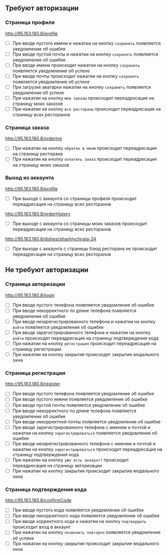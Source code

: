 ## Требуют авторизации

### Страница профиля

http://95.163.180.8/profile
- [ ] При вводе пустого имени и нажатии на кнопку `сохранить` появляется уведомление об ошибке
- [ ] При вводе пустой почты и нажатии на кнопку `сохранить` появляется уведомление об ошибке
- [ ] При вводе имени происходит нажатии на кнопку `сохранить` появляется уведомление об успехе
- [ ] При вводе почты происходит нажатии на кнопку `сохранить` появляется уведомление об успехе
- [ ] При загрузке аватарки нажатии на кнопку `сохранить` появляется уведомление об успехе
- [ ] При нажатии на кнопку `мои заказы` происходит переадресация на страницу моих заказов
- [ ] При нажатии на кнопку `все рестораны` происходит переадресация на страницу всех ресторанов

### Страница заказа

http://95.163.180.8/ordering
- [ ] При нажатии на кнопку `обратно в меню` происходит переадресация на страницу ресторана
- [ ] При нажатии на кнопку `оплатить заказ` происходит переадресация на страницу моих заказов

### Выход из аккаунта

http://95.163.180.8/profile
- [ ] При выходе с аккаунта со страницы профиля происходит переадресация на страницу всех ресторанов

http://95.163.180.8/orderHistory
- [ ] При выходе с аккаунта со страницы моих заказов происходит переадресация на страницу всех ресторанов

http://95.163.180.8/dishes/shashlychnaia-24
- [ ] При выходе с аккаунта с страницы блюд ресторана не происходит переадресация на страницу всех ресторанов


## Не требуют авторизации

### Страница авторизации

http://95.163.180.8/login
- [ ] При вводе пустого телефона появляется уведомление об ошибке
- [ ] При вводе некорректного по длине телефона появляется уведомление об ошибке
- [ ] При вводе незарегистрированного телефона и нажатии на кнопку `войти` появляется уведомление об ошибке
- [ ] При вводе зарегистрированного телефона и нажатии на кнопку `войти` происходит переадресация на страницу подтверждения кода
- [ ] При нажатии на кнопку `регистрация` происходит переадресация на страницу регистрации
- [ ] При нажатии на кнопку закрытия происходит закрытие модального окна

### Страница регистрации

http://95.163.180.8/register
- [ ] При вводе пустого телефона появляется уведомление об ошибке
- [ ] При вводе пустого имени появляется уведомление об ошибке
- [ ] При вводе пустой почты появляется уведомление об ошибке
- [ ] При вводе некорректного по длине телефона появляется уведомление об ошибке
- [ ] При вводе некорректной почты появляется уведомление об ошибке
- [ ] При вводе зарегистрированного телефона с именем и почтой и нажатии на кнопку `зарегистрироваться` появляется уведомление об ошибке
- [ ] При вводе незарегистрированного телефона с именем и почтой и нажатии на кнопку `зарегистрироваться` происходит переадресация на страницу подтверждения кода
- [ ] При нажатии на кнопку `уже есть аккаунт?` происходит переадресация на страницу авторизации
- [ ] При нажатии на кнопку закрытия происходит закрытие модального окна

### Страница подтверждения кода

http://95.163.180.8/confirmCode
- [ ] При вводе пустого кода появляется уведомление об ошибке
- [ ] При вводе некорректного кода появляется уведомление об ошибке
- [ ] При вводе корректного кода и нажатии на кнопку `подтвердить` происходит вход в аккаунт
- [ ] При нажатии на кнопку `позвонить повторно` появляется уведомление об успехе
- [ ] При нажатии на кнопку закрытия происходит закрытие модального окна